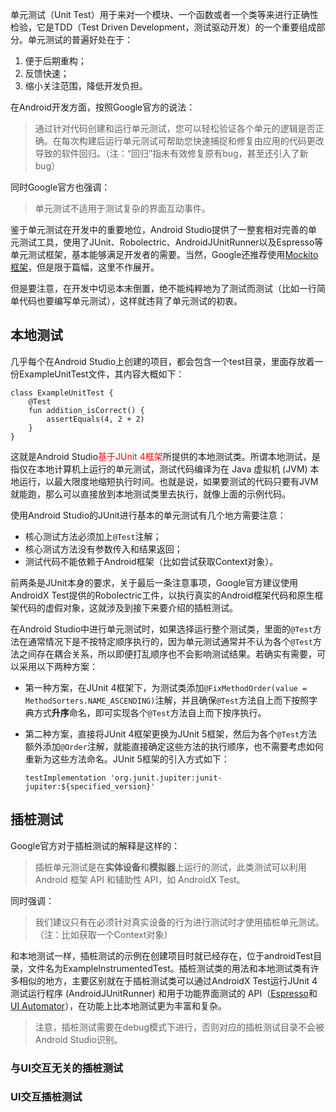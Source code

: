 单元测试（Unit Test）用于来对一个模块、一个函数或者一个类等来进行正确性检验，它是TDD（Test Driven Development，测试驱动开发）的一个重要组成部分。单元测试的普遍好处在于：

1. 便于后期重构；
2. 反馈快速；
3. 缩小关注范围，降低开发负担。


在Android开发方面，按照Google官方的说法：

>通过针对代码创建和运行单元测试，您可以轻松验证各个单元的逻辑是否正确。在每次构建后运行单元测试可帮助您快速捕捉和修复由应用的代码更改导致的软件回归。（注：“回归”指未有效修复原有bug，甚至还引入了新bug）

同时Google官方也强调：

> 单元测试不适用于测试复杂的界面互动事件。

鉴于单元测试在开发中的重要地位，Android Studio提供了一整套相对完善的单元测试工具，使用了JUnit、Robolectric、AndroidJUnitRunner以及Espresso等单元测试框架，基本能够满足开发者的需要。当然，Google还推荐使用[Mockito框架](https://github.com/mockito/mockito)，但是限于篇幅，这里不作展开。

但是要注意，在开发中切忌本末倒置，绝不能纯粹地为了测试而测试（比如一行简单代码也要编写单元测试），这样就违背了单元测试的初衷。


## 本地测试

几乎每个在Android Studio上创建的项目，都会包含一个test目录，里面存放着一份ExampleUnitTest文件，其内容大概如下：

```
class ExampleUnitTest {
    @Test
    fun addition_isCorrect() {
        assertEquals(4, 2 + 2)
    }
}
```

这就是Android Studio<font color=red>基于JUnit 4框架</font>所提供的本地测试类。所谓本地测试，是指仅在本地计算机上运行的单元测试，测试代码编译为在 Java 虚拟机 (JVM) 本地运行，以最大限度地缩短执行时间。也就是说，如果要测试的代码只要有JVM就能跑，那么可以直接放到本地测试类里去执行，就像上面的示例代码。

使用Android Studio的JUnit进行基本的单元测试有几个地方需要注意：

+ 核心测试方法必须加上`@Test`注解；
+ 核心测试方法没有参数传入和结果返回；
+ 测试代码不能依赖于Android框架（比如尝试获取Context对象）。

前两条是JUnit本身的要求，关于最后一条注意事项，Google官方建议使用AndroidX Test提供的Robolectric工件，以执行真实的Android框架代码和原生框架代码的虚假对象，这就涉及到接下来要介绍的插桩测试。

在Android Studio中进行单元测试时，如果选择运行整个测试类，里面的`@Test`方法在通常情况下是不按特定顺序执行的，因为单元测试通常并不认为各个`@Test`方法之间存在耦合关系，所以即便打乱顺序也不会影响测试结果。若确实有需要，可以采用以下两种方案：

+ 第一种方案，在JUnit 4框架下，为测试类添加`@FixMethodOrder(value = MethodSorters.NAME_ASCENDING)`注解，并且确保`@Test`方法自上而下按照字典方式**升序**命名，即可实现各个`@Test`方法自上而下按序执行。

+ 第二种方案，直接将JUnit 4框架更换为JUnit 5框架，然后为各个`@Test`方法额外添加`@Order`注解，就能直接确定这些方法的执行顺序，也不需要考虑如何重新为这些方法命名。JUnit 5框架的引入方式如下：
    ```
    testImplementation 'org.junit.jupiter:junit-jupiter:${specified_version}'
    ```

## 插桩测试

Google官方对于插桩测试的解释是这样的：

>插桩单元测试是在**实体设备**和**模拟器**上运行的测试，此类测试可以利用 Android 框架 API 和辅助性 API，如 AndroidX Test。

同时强调：

> 我们建议只有在必须针对真实设备的行为进行测试时才使用插桩单元测试。（注：比如获取一个Context对象）

和本地测试一样，插桩测试的示例在创建项目时就已经存在，位于androidTest目录，文件名为ExampleInstrumentedTest。插桩测试类的用法和本地测试类有许多相似的地方，主要区别就在于插桩测试类可以通过AndroidX Test运行JUnit 4测试运行程序 (AndroidJUnitRunner) 和用于功能界面测试的 API（[Espresso](https://developer.android.google.cn/training/testing/espresso)和[UI Automator](https://developer.android.google.cn/training/testing/ui-automator)），在功能上比本地测试更为丰富和复杂。

> 注意，插桩测试需要在debug模式下进行，否则对应的插桩测试目录不会被Android Studio识别。

### 与UI交互无关的插桩测试

### UI交互插桩测试
